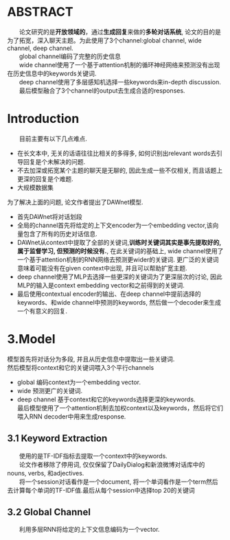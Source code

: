 # ABSTRACT
&emsp;&emsp;论文研究的是**开放领域的**，通过**生成回复**来做的**多轮对话系统**, 论文的目的是为了拓宽，深入聊天主题。为此使用了3个channel:global channel, wide channel, deep channel.  
&emsp;&emsp;global channel编码了完整的历史信息  
&emsp;&emsp;wide channel使用了一个基于attention机制的循环神经网络来预测没有出现在历史信息中的keywords关键词.  
&emsp;&emsp;deep channel使用了多层感知机选择一些keywords来in-depth discussion.  
&emsp;&emsp;最后模型融合了3个channel的output去生成合适的responses.  

# Introduction

&emsp;&emsp;目前主要有以下几点难点.  
- 在长文本中, 无关的话语往往比相关的多得多, 如何识别出relevant words去引导回复是个未解决的问题.  
- 不去加深或拓宽某个主题的聊天是无聊的, 因此生成一些不仅相关, 而且话题上更深的回复是个难题.  
- 大规模数据集  

为了解决上面的问题, 论文作者提出了DAWnet模型.  
- 首先DAWnet将对话划段  
- 全局的channel首先将给定的上下文encoder为一个embedding vector,该向量包含了所有的历史对话信息.  
- DAWnet从context中提取了全部的关键词,**训练时关键词其实是事先提取好的, 属于监督学习, 但预测的时候没有.**, 在此关键词的基础上, wide channel使用了一个基于attention机制的RNN网络去预测更wider的关键词. 更广泛的关键词意味着可能没有在given context中出现, 并且可以帮助扩宽主题.  
- deep channel使用了MLP去选择一些更深的关键词为了更深层次的讨论, 因此MLP的输入是context embedding vector和之前得到的关键词.  
- 最后使用contextual encoder的输出、在deep channel中提前选择的keywords、和wide channel中预测的keywords, 然后做一个decoder来生成一个有意义的回复.  

# 3.Model
模型首先将对话分为多段, 并且从历史信息中提取出一些关键词.  
然后模型将context和它的关键词喂入3个平行channels  
- global 编码context为一个embedding vector.  
- wide 预测更广的关键词.  
- deep channel 基于context和它的keywords选择更深的keywords.  
最后模型使用了一个attention机制去加权context以及keywords，然后将它们喂入RNN decoder中用来生成response.  

## 3.1 Keyword Extraction
&emsp;&emsp;使用的是TF-IDF指标去提取一个context中的keywords.  
&emsp;&emsp;论文作者移除了停用词, 仅仅保留了DailyDialog和新浪微博对话库中的nouns, verbs, 和adjectives.  
&emsp;&emsp;将一个session对话看作是一个document, 将一个单词看作是一个term然后去计算每个单词的TF-IDF值.最后从每个session中选择top 20的关键词  

## 3.2 Global Channel
&emsp;&emsp;利用多层RNN将给定的上下文信息编码为一个vector.  



